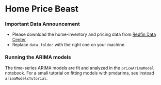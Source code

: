 # Home Price Beast
### Important Data Announcement
 - Please download the home-inventory and pricing data from [Redfin Data Center](https://redfin-public-data.s3-us-west-2.amazonaws.com/redfin_covid19/weekly_housing_market_data_most_recent.tsv)
 - Replace ```data_folder``` with the right one on your machine.
 
 ### Running the ARIMA models
The time-series ARIMA models are fit and analyzed in the ``priceArimaModel`` notebook. For a small tutorial on fitting models with pmdarima, see instead ``arimaModelsTutorial``.